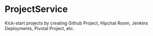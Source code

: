 ProjectService
==============

Kick-start projects by creating Github Project, Hipchat Room, Jenkins Deployments, Pivotal Project, etc.
